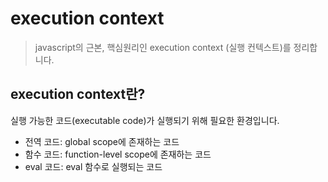 # execution context

> javascript의 근본, 핵심원리인 execution context (실행 컨텍스트)를 정리합니다.

## execution context란?

실행 가능한 코드(executable code)가 실행되기 위해 필요한 환경입니다.

- 전역 코드: global scope에 존재하는 코드
- 함수 코드: function-level scope에 존재하는 코드
- eval 코드: eval 함수로 실행되는 코드
